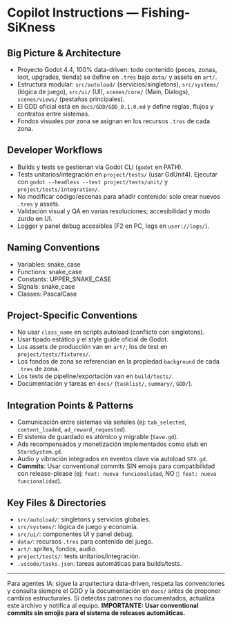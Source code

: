 # Copilot Instructions — Fishing-SiKness

## Big Picture & Architecture
- Proyecto Godot 4.4, 100% data-driven: todo contenido (peces, zonas, loot, upgrades, tienda) se define en `.tres` bajo `data/` y assets en `art/`.
- Estructura modular: `src/autoload/` (servicios/singletons), `src/systems/` (lógica de juego), `src/ui/` (UI), `scenes/core/` (Main, Dialogs), `scenes/views/` (pestañas principales).
- El GDD oficial está en `docs/GDD/GDD_0.1.0.md` y define reglas, flujos y contratos entre sistemas.
- Fondos visuales por zona se asignan en los recursos `.tres` de cada zona.

## Developer Workflows
- Builds y tests se gestionan vía Godot CLI (`godot` en PATH).
- Tests unitarios/integración en `project/tests/` (usar GdUnit4). Ejecutar con `godot --headless --test project/tests/unit/` y `project/tests/integration/`.
- No modificar código/escenas para añadir contenido: solo crear nuevos `.tres` y assets.
- Validación visual y QA en varias resoluciones; accesibilidad y modo zurdo en UI.
- Logger y panel debug accesibles (F2 en PC, logs en `user://logs/`).

## Naming Conventions
- Variables: snake_case
- Functions: snake_case
- Constants: UPPER_SNAKE_CASE
- Signals: snake_case
- Classes: PascalCase

## Project-Specific Conventions
- No usar `class_name` en scripts autoload (conflicto con singletons).
- Usar tipado estático y el style guide oficial de Godot.
- Los assets de producción van en `art/`; los de test en `project/tests/fixtures/`.
- Los fondos de zona se referencian en la propiedad `background` de cada `.tres` de zona.
- Los tests de pipeline/exportación van en `build/tests/`.
- Documentación y tareas en `docs/` (`tasklist/`, `summary/`, `GDD/`).

## Integration Points & Patterns
- Comunicación entre sistemas vía señales (ej: `tab_selected`, `content_loaded`, `ad_reward_requested`).
- El sistema de guardado es atómico y migrable (`Save.gd`).
- Ads recompensados y monetización implementados como stub en `StoreSystem.gd`.
- Audio y vibración integrados en eventos clave vía autoload `SFX.gd`.
- **Commits**: Usar conventional commits SIN emojis para compatibilidad con release-please (ej: `feat: nueva funcionalidad`, NO `🎯 feat: nueva funcionalidad`).

## Key Files & Directories
- `src/autoload/`: singletons y servicios globales.
- `src/systems/`: lógica de juego y economía.
- `src/ui/`: componentes UI y panel debug.
- `data/`: recursos `.tres` para contenido del juego.
- `art/`: sprites, fondos, audio.
- `project/tests/`: tests unitarios/integración.
- `.vscode/tasks.json`: tareas automáticas para builds/tests.

---
Para agentes IA: sigue la arquitectura data-driven, respeta las convenciones y consulta siempre el GDD y la documentación en `docs/` antes de proponer cambios estructurales. Si detectas patrones no documentados, actualiza este archivo y notifica al equipo. **IMPORTANTE: Usar conventional commits sin emojis para el sistema de releases automáticas.**

